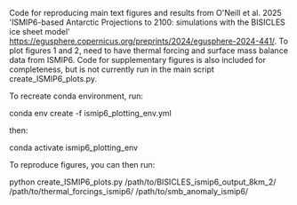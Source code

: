 Code for reproducing main text figures and results from O'Neill et al. 2025 'ISMIP6-based Antarctic Projections to 2100: simulations with the BISICLES ice sheet model' https://egusphere.copernicus.org/preprints/2024/egusphere-2024-441/. To plot figures 1 and 2, need to have thermal forcing and surface mass balance data from ISMIP6. Code for supplementary figures is also included for completeness, but is not currently run in the main script create_ISMIP6_plots.py. 

To recreate conda environment, run:

conda env create -f ismip6_plotting_env.yml

then:

conda activate ismip6_plotting_env

To reproduce figures, you can then run:

python create_ISMIP6_plots.py /path/to/BISICLES_ismip6_output_8km_2/ /path/to/thermal_forcings_ismip6/ /path/to/smb_anomaly_ismip6/
